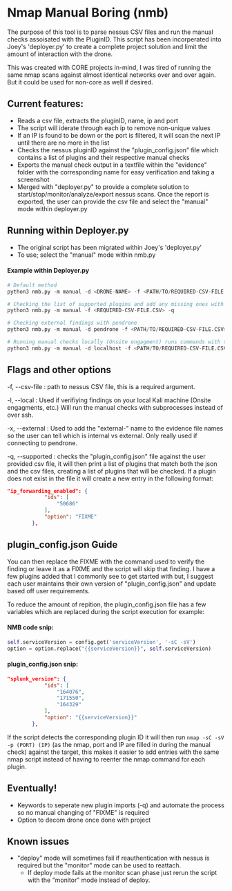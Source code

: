 # Nmap Manual Boring (nmb)
The purpose of this tool is to parse nessus CSV files and run the manual checks assoisated with the PluginID. This script has been incorperated into Joey's 'deployer.py' to create a complete project solution and limit the amount of interaction with the drone. 

This was created with CORE projects in-mind, I was tired of running the same nmap scans against almost identical networks over and over again. But it could be used for non-core as well if desired.

## Current features:
- Reads a csv file, extracts the pluginID, name, ip and port
- The script will iderate through each ip to remove non-unique values
- If an IP is found to be down or the port is filtered, it will scan the next IP until there are no more in the list
- Checks the nessus pluginID against the "plugin_config.json" file which contains a list of plugins and their respective manual checks
- Exports the manual check output in a textfile within the "evidence" folder with the corresponding name for easy verification and taking a screenshot
- Merged with "deployer.py" to provide a complete solution to start/stop/monitor/analyze/export nessus scans. Once the report is exported, the user can provide the csv file and select the "manual" mode within deployer.py

## Running within Deployer.py
- The original script has been migrated within Joey's 'deployer.py'
- To use; select the "manual" mode within nmb.py 

#### Example within Deployer.py
```python
# Default method
python3 nmb.py -m manual -d <DRONE-NAME> -f <PATH/TO/REQUIRED-CSV-FILE.CSV>

# Checking the list of supported plugins and add any missing ones with FIXME as the script
python3 nmb.py -m manual -f <REQUIRED-CSV-FILE.CSV> -q

# Checking external findings with pendrone
python3 nmb.py -m manual -d pendrone -f <PATH/TO/REQUIRED-CSV-FILE.CSV> --external

# Running manual checks locally (Onsite engagment) runs commands with subprocess rather than over SSH
python3 nmb.py -m manual -d localhost -f <PATH/TO/REQUIRED-CSV-FILE.CSV> --local
```

## Flags and other options
-f, --csv-file : path to nessus CSV file, this is a required argument.

-l, --local : Used if verifiying findings on your local Kali machine (Onsite engagments, etc.) Will run the manual checks with subprocesses instead of over ssh.

-x, --external : Used to add the "external-" name to the evidence file names so the user can tell which is internal vs external. Only really used if connecting to pendrone. 

-q, --supported : checks the "plugin_config.json" file against the user provided csv file, it will then print a list of plugins that match both the json and the csv files, creating a list of plugins that will be checked. If a plugin does not exist in the file it will create a new entry in the following format:
```json
"ip_forwarding_enabled": {
            "ids": [
                "50686"
            ],
            "option": "FIXME"
        },
```

## plugin_config.json Guide

You can then replace the FIXME with the command used to verify the finding or leave it as a FIXME and the script will skip that finding. 
I have a few plugins added that I commonly see to get started with but, I suggest each user maintains their own version of "plugin_config.json" and update based off user requirements. 

To reduce the amount of repition, the plugin_config.json file has a few variables which are replaced during the script execution for example:
#### NMB code snip:
```python
self.serviceVersion = config.get('serviceVersion', '-sC -sV')
option = option.replace("{{serviceVersion}}", self.serviceVersion)
```
#### plugin_config.json snip:
```json
"splunk_version": {
            "ids": [
                "164076",
                "171550",
                "164329"
            ],
            "option": "{{serviceVersion}}"
        },
```
If the script detects the corresponding plugin ID it will then run `nmap -sC -sV -p (PORT) (IP)` (as the nmap, port and IP are filled in during the manual check) against the target, this makes it easier to add entries with the same nmap script instead of having to reenter the nmap command for each plugin.


## Eventually!
- Keywords to seperate new plugin imports (-q) and automate the process so no manual changing of "FIXME" is required
- Option to decom drone once done with project

## Known issues
- "deploy" mode will sometimes fail if reauthentication with nessus is required but the "monitor" mode can be used to reattach.
    - If deploy mode fails at the monitor scan phase just rerun the script with the "monitor" mode instead of deploy.